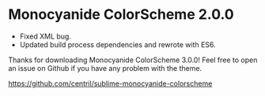 Monocyanide ColorScheme 2.0.0
=============================

+ Fixed XML bug.
+ Updated build process dependencies and rewrote with ES6.

Thanks for downloading Monocyanide ColorScheme 3.0.0!
Feel free to open an issue on Github if you have any problem with the theme.

https://github.com/centril/sublime-monocyanide-colorscheme
